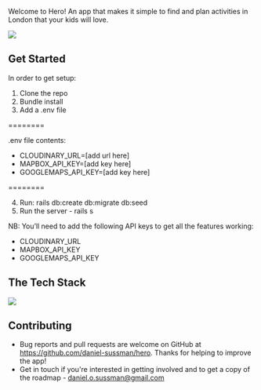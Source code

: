 Welcome to Hero! An app that makes it simple to find and plan activities in London that your kids will love.

<img src="./app/assets/images/animation.gif">

## Get Started

In order to get setup:
1. Clone the repo
2. Bundle install
3. Add a .env file

========

.env file contents:
* CLOUDINARY_URL=[add url here]
* MAPBOX_API_KEY=[add key here]
* GOOGLEMAPS_API_KEY=[add key here]

========

4. Run: rails db:create db:migrate db:seed
5. Run the server - rails s

NB: You’ll need to add the following API keys to get all the features working:
* CLOUDINARY_URL
* MAPBOX_API_KEY
* GOOGLEMAPS_API_KEY

## The Tech Stack

<img src="https://skillicons.dev/icons?i=html,css,bootstrap,js,py,ruby,rails,figma,git,postgres">

## Contributing

* Bug reports and pull requests are welcome on GitHub at https://github.com/daniel-sussman/hero. Thanks for helping to improve the app!
* Get in touch if you're interested in getting involved and to get a copy of the roadmap - daniel.o.sussman@gmail.com
